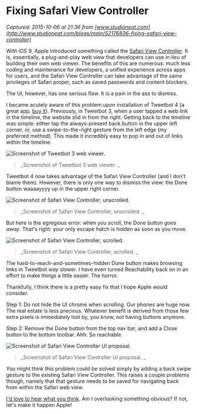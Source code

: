 # Fixing Safari View Controller

_Captured: 2015-10-06 at 21:36 from [www.studioneat.com](http://www.studioneat.com/blogs/main/52176836-fixing-safari-view-controller)_

With iOS 9, Apple introduced something called the [Safari View Controller](https://developer.apple.com/videos/play/wwdc2015-504/). It is, essentially, a plug-and-play web view that developers can use in lieu of building their own web viewer. The benefits of this are numerous: much less coding and maintenance for developers, a unified experience across apps for users, and the Safari View Controller can take advantage of the same privileges of Safari proper, such as saved passwords and content blockers.

The UI, however, has one serious flaw. It is a pain in the ass to dismiss.

I became acutely aware of this problem upon installation of Tweetbot 4 (a great app, [buy it](http://tapbots.com/tweetbot/)). Previously, in Tweetbot 3, when a user tapped a web link in the timeline, the website slid in from the right. Getting back to the timeline was simple: either tap the always-present back button in the upper left corner, or, use a swipe-to-the-right gesture from the left edge (my preferred method). This made it incredibly easy to pop in and out of links within the timeline.

![Screenshot of Tweetbot 3 web viewer. ](http://cdn.shopify.com/s/files/1/0057/8492/files/Tweetbot3.PNG?13849834086420164567)

> _Screenshot of Tweetbot 3 web viewer. _

Tweetbot 4 now takes advantage of the Safari View Controller (and I don't blame them). However, there is only one way to dismiss the view: the Done button waaaayyyy up in the upper right corner.

![Screenshot of Safari View Controller, unscrolled. ](http://cdn.shopify.com/s/files/1/0057/8492/files/CurrentSVC.PNG?14712385393829231356)

> _Screenshot of Safari View Controller, unscrolled. _

But here is the egregious error: when you scroll, the Done button _goes away_. That's right: your only escape hatch is hidden as soon as you move.

![Screenshot of Safari View Controller, scrolled. ](http://cdn.shopify.com/s/files/1/0057/8492/files/CurrentSVC_scrolled.PNG?3707132927512523533)

> _Screenshot of Safari View Controller, scrolled. _

The hard-to-reach-and-sometimes-hidden Done button makes browsing links in Tweetbot _way_ slower. I have even turned Reachability back on in an effort to make things a little easier. The horror.

Thankfully, I think there is a pretty easy fix that I hope Apple would consider.

Step 1: Do not hide the UI chrome when scrolling. Our phones are huge now. The real estate is less precious. Whatever benefit is derived from those few extra pixels is immediately lost by, you know, not having buttons anymore.

Step 2: Remove the Done button from the top nav bar, and add a Close button to the bottom toolbar. Ahh. So reachable.

![Screenshot of Safari View Controller UI proposal. ](http://cdn.shopify.com/s/files/1/0057/8492/files/SVC_Fix.png?4018074793351507580)

> _Screenshot of Safari View Controller UI proposal. _

You might think this problem could be solved simply by adding a back swipe gesture to the existing Safari View Controller. This raises a couple problems though, namely that that gesture needs to be saved for navigating back from within the Safari web view.

[I'd love to hear what you think](https://twitter.com/danprovost/). Am I overlooking something obvious? If not, let's make it happen Apple!
